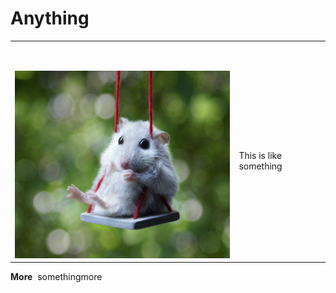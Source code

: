 <h1>Anything</h1> 

<table cellspacing="0">
<tbody>
<tr>
<td>
<p>&nbsp;</p> <img src="f3bb459e1ecb5f269032dc644f1681b4.png" style="width:400px;height:300px;"> 
</td>
<td>
<p>&nbsp;</p>

This is like something
</td>
</tr>
</tbody>
</table>

<p><strong>More</strong>&nbsp; somethingmore</p>
